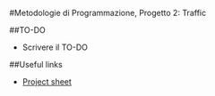 #Metodologie di Programmazione, Progetto 2: Traffic

##TO-DO

- Scrivere il TO-DO

##Useful links

- <a href="https://docs.google.com/document/d/1hAu8wDXjqYgv10epFFH_dbAOVaOhfp2o3LUO93ofPFU/edit#">Project sheet</a>
